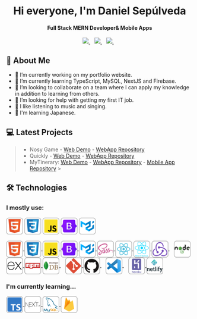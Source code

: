 <h1 align="center">Hi everyone, I'm Daniel Sepúlveda<br /></h1>
<h4 align="center">Full Stack MERN Developer& Mobile Apps </h4>
<p align="center">
   <a href="https://www.linkedin.com/in/dansepulvedap/">
    <img src="https://img.shields.io/badge/linkedin-%230077B5.svg?&style=for-the-badge&logo=linkedin&logoColor=white" />
  </a>&nbsp;&nbsp;
  <a href="mailto:dansepdev@gmail.com">
    <img src="https://img.shields.io/badge/Gmail-D14836?style=for-the-badge&logo=gmail&logoColor=white" />
  </a>&nbsp;&nbsp;
  <a href="https://www.dansep.cl/">
    <img src="https://img.shields.io/badge/website-000000?style=for-the-badge&logo=About.me&logoColor=white" />
  </a>&nbsp;&nbsp;
</p>

## 👦 About Me

- 🔭 I’m currently working on my portfolio website.
- 🌱 I’m currently learning TypeScript, MySQL, NextJS and Firebase.
- 👯 I’m looking to collaborate on a team where I can apply my knowledge in addition to learning from others.
- 🤔 I’m looking for help with getting my first IT job.
- 🎵 I like listening to music and singing.
- 👹 I'm learning Japanese.
  <br />

## 💻 Latest Projects

> - Nosy Game - [Web Demo](https://nosygame.herokuapp.com/) - [WebApp Repository](https://github.com/DanSepulveda/nosygame)
> - Quickly - [Web Demo](https://quickly-food.herokuapp.com/) - [WebApp Repository](https://github.com/DanSepulveda/eCommerce)
> - MyTinerary: [Web Demo](https://mytinerary-dansep.herokuapp.com/) - [WebApp Repository](https://github.com/DanSepulveda/mytinerary-sepulveda) - [Mobile App Repository](https://github.com/DanSepulveda/mytinerary-app) > <br />

## 🛠️ Technologies

### I mostly use:

[![Foo](https://github.com/DanSepulveda/DanSepulveda/blob/main/45px/html.png)](https://developer.mozilla.org/en-US/docs/Web/HTML)
[![Foo](https://github.com/DanSepulveda/DanSepulveda/blob/main/45px/css.png)](https://developer.mozilla.org/en-US/docs/Web/CSS)
[![Foo](https://github.com/DanSepulveda/DanSepulveda/blob/main/45px/javascript.png)](https://developer.mozilla.org/en-US/docs/Web/JavaScript)
[![Foo](https://github.com/DanSepulveda/DanSepulveda/blob/main/45px/bootstrap5.png)](https://getbootstrap.com/)
[![Foo](https://github.com/DanSepulveda/DanSepulveda/blob/main/45px/material-ui.png)](https://mui.com/)

<!-- [![Foo]()]()
[![Foo]()]()
[![Foo]()]()
[![Foo]()]()
[![Foo]()]()
[![Foo]()]()
[![Foo]()]()
[![Foo]()]() -->

<div>
    <a href="https://developer.mozilla.org/en-US/docs/Web/HTML">
        <img src="https://github.com/DanSepulveda/DanSepulveda/blob/main/icons/html.png" height="45" width="45" align="center" />
    </a>  
    <a href="https://developer.mozilla.org/en-US/docs/Web/CSS">
        <img src="https://github.com/DanSepulveda/DanSepulveda/blob/main/icons/css.png" height="45" width="45" align="center" />
    </a> 
    <a href="https://developer.mozilla.org/en-US/docs/Web/JavaScript">
        <img src="https://github.com/DanSepulveda/DanSepulveda/blob/main/icons/javascript.png" height="45" width="45" align="center" />
    </a>
    <a href="https://getbootstrap.com/">
        <img src="https://github.com/DanSepulveda/DanSepulveda/blob/main/icons/bootstrap5.png" height="45" width="45" align="center" />
    </a>                                                                                                           
    <a href="https://mui.com/">
        <img src="https://github.com/DanSepulveda/DanSepulveda/blob/main/icons/material-ui.png" height="45" width="45" align="center" />
    </a>                                                                                                           
    <a href="https://sass-lang.com/">
        <img src="https://github.com/DanSepulveda/DanSepulveda/blob/main/icons/sass.png" height="45" width="45" align="center" />
    </a>                                                                                                           
    <a href="https://reactjs.org/">
        <img src="https://github.com/DanSepulveda/DanSepulveda/blob/main/icons/react.png" height="45" width="45" align="center" />
    </a>                                                                                                           
    <a href="https://reactnative.dev/">
        <img src="https://github.com/DanSepulveda/DanSepulveda/blob/main/icons/react-native.png" height="45" width="45" align="center" />
    </a>                                                                                                           
    <a href="https://redux.js.org/">
        <img src="https://github.com/DanSepulveda/DanSepulveda/blob/main/icons/redux.png" height="45" width="45" align="center" />
    </a>
    &nbsp;&nbsp;
    <a href="https://nodejs.org/en/">
      <img src="https://github.com/DanSepulveda/DanSepulveda/blob/main/icons/node.png" height="45" width="45" align="center" />
    </a>                                                                                                           
    <a href="https://expressjs.com/">
        <img src="https://github.com/DanSepulveda/DanSepulveda/blob/main/icons/express-js.png" height="45" width="45" align="center" />
    </a>
    <a href="https://www.npmjs.com/">
        <img src="https://github.com/DanSepulveda/DanSepulveda/blob/main/icons/npm.png" height="45" width="45" align="center" />
    </a>
    <a href="https://www.mongodb.com/">
         <img src="https://github.com/DanSepulveda/DanSepulveda/blob/main/icons/mongodb.png" height="45" width="45" align="center" />
    </a>
    &nbsp;&nbsp;
    <a href="https://git-scm.com/">
        <img src="https://github.com/DanSepulveda/DanSepulveda/blob/main/icons/git.png" height="45" width="45" align="center" />
    </a>                                                                                                           
    <a href="https://github.com/">
        <img src="https://github.com/DanSepulveda/DanSepulveda/blob/main/icons/github.png" height="45" width="45" align="center" />
    </a> 
    &nbsp;&nbsp;
    <a href="https://code.visualstudio.com/">
        <img src="https://github.com/DanSepulveda/DanSepulveda/blob/main/icons/vs-code.png" height="45" width="45" align="center" />
    </a>
    &nbsp;&nbsp;
    <a href="https://heroku.com/">
        <img src="https://github.com/DanSepulveda/DanSepulveda/blob/main/icons/heroku.png" height="45" width="45" align="center" />
    </a>                                                                                                           
    <a href="https://www.netlify.com/">
        <img src="https://github.com/DanSepulveda/DanSepulveda/blob/main/icons/netlify.png" height="45" width="45" align="center" />
    </a>
</div>

### I'm currently learning...

<div>
    <a href="https://www.typescriptlang.org/">
        <img src="https://github.com/DanSepulveda/DanSepulveda/blob/main/icons/typescript.png" height="45" width="45" align="center" />
    </a>
    <a href="https://nextjs.org/">
        <img src="https://github.com/DanSepulveda/DanSepulveda/blob/main/icons/next-js.png" height="45" width="45" align="center" />
    </a>
    <a href="https://www.mysql.com/">
        <img src="https://github.com/DanSepulveda/DanSepulveda/blob/main/icons/mysql.png" height="45" width="45" align="center" />
    </a>
    <a href="https://firebase.google.com/">
        <img src="https://github.com/DanSepulveda/DanSepulveda/blob/main/icons/firebase.png" height="45" width="45" align="center" />
    </a>
</div>

